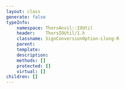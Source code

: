 ```yaml
---
layout: class
generate: false
typeInfo:
    namespace: ThorsAnvil::IOUtil
    header:    ThorsIOUtil/1.h
    classname: SignConversionOption-Llong-R
    parent:    
    template:  
    description: 
    methods: []
    protected: []
    virtual: []
children: []
---
```

